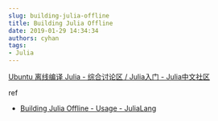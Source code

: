 ```yaml
---
slug: building-julia-offline
title: Building Julia Offline
date: 2019-01-29 14:34:34
authors: cyhan
tags:
- Julia
---
```


[Ubuntu 离线编译 Julia - 综合讨论区 / Julia入门 - Julia中文社区](https://discourse.juliacn.com/t/topic/1365)

<!-- truncate -->

ref
- [Building Julia Offline - Usage - JuliaLang](https://discourse.julialang.org/t/building-julia-offline/9252/4)



